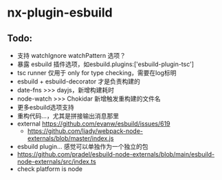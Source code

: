 # nx-plugin-esbuild

## Todo:

- 支持 watchIgnore watchPattern 选项？
- 暴露 esbuild 插件选项，如esbuild.plugins:['esbuild-plugin-tsc']
- tsc runner 仅用于 only for type checking，需要在log标明
- esbuild + esbuild-decorator 才是负责构建的
- date-fns >>> dayjs，新增构建耗时
- node-watch >>> Chokidar 新增触发重构建的文件名
- 更多esbuild选项支持
- 重构代码...，尤其是拼接输出消息那里
- external https://github.com/evanw/esbuild/issues/619
  - https://github.com/liady/webpack-node-externals/blob/master/index.js
- esbuild plugin... 感觉可以单独作为一个独立的包
- https://github.com/pradel/esbuild-node-externals/blob/main/esbuild-node-externals/src/index.ts
- check platform is node
